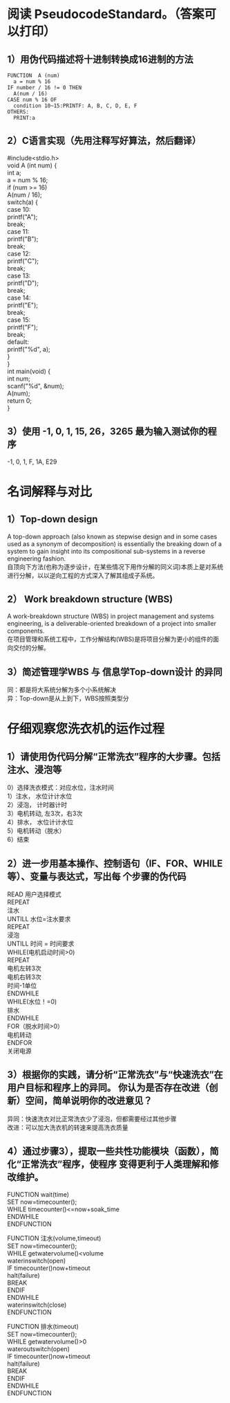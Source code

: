 # 阅读 PseudocodeStandard。（答案可以打印） 
## 1）用伪代码描述将十进制转换成16进制的方法 
    FUNCTION  A (num)  
      a = num % 16     
    IF number / 16 != 0 THEN   
      A(num / 16)  
    CASE num % 16 OF   
      condition 10~15:PRINTF: A, B, C, D, E, F  
    OTHERS:   
      PRINT:a  

## 2）C语言实现（先用注释写好算法，然后翻译）  
  #include<stdio.h>  
void A (int num) {  
    int a;  
  a = num % 16;  
  if (num >= 16)  
    A(num / 16);  
  switch(a) {  
    case 10:  
        printf("A");  
        break;  
    case 11:  
        printf("B");    
        break;  
    case 12:  
        printf("C");  
        break;  
    case 13:  
        printf("D");  
        break;  
    case 14:  
        printf("E");  
        break;  
    case 15:  
        printf("F");  
        break;  
    default:  
        printf("%d", a);  
  }   
}  
 int main(void) {  
  int num;  
  scanf("%d", &num);  
  A(num);  
  return 0;  
}  

## 3）使用 -1,  0,  1,  15,   26，3265 最为输入测试你的程序
-1, 0, 1, F, 1A, E29    

# 名词解释与对比 
## 1）Top-down design 
A top-down approach (also known as stepwise design and in some cases used as a synonym of decomposition) is essentially the breaking down of a system to gain insight into its compositional sub-systems in a reverse engineering fashion.  
自顶向下方法(也称为逐步设计，在某些情况下用作分解的同义词)本质上是对系统进行分解，以以逆向工程的方式深入了解其组成子系统。  

## 2） Work breakdown structure (WBS) 
A work-breakdown structure (WBS) in project management and systems engineering, is a deliverable-oriented breakdown of a project into smaller components.  
在项目管理和系统工程中，工作分解结构(WBS)是将项目分解为更小的组件的面向交付的分解。  

## 3）简述管理学WBS 与 信息学Top-down设计 的异同
同：都是将大系统分解为多个小系统解决   
异：Top-down是从上到下，WBS按照类型分  

# 仔细观察您洗衣机的运作过程
## 1）请使用伪代码分解“正常洗衣”程序的大步骤。包括注水、浸泡等 
0）选择洗衣模式：对应水位，注水时间   
1）注水， 水位计计水位   
2）浸泡， 计时器计时   
3）电机转动, 左3次，右3次   
4）排水， 水位计计水位   
5）电机转动（脱水）   
6）结束  

## 2）进一步用基本操作、控制语句（IF、FOR、WHILE等）、变量与表达式，写出每 个步骤的伪代码 
READ 用户选择模式  
REPEAT   
  注水  
UNTILL 水位=注水要求  
REPEAT   
  浸泡  
UNTILL 时间 = 时间要求  
WHILE(电机启动时间>0)  
REPEAT   
  电机左转3次  
  电机右转3次  
  时间-1单位  
ENDWHILE  
WHILE(水位！=0)  
排水  
ENDWHILE  
FOR（脱水时间>0）   
  电机转动  
ENDFOR  
关闭电源  

## 3）根据你的实践，请分析“正常洗衣”与“快速洗衣”在用户目标和程序上的异同。 你认为是否存在改进（创新）空间，简单说明你的改进意见？
异同：快速洗衣对比正常洗衣少了浸泡，但都需要经过其他步骤   
改进：可以加大洗衣机的转速来提高洗衣质量  

## 4）通过步骤3），提取一些共性功能模块（函数），简化“正常洗衣”程序，使程序 变得更利于人类理解和修改维护。
FUNCTION wait(time)  
  SET now=timecounter();  
  WHILE timecounter()<=now+soak_time  
  ENDWHILE  
ENDFUNCTION  
  
FUNCTION 注水(volume,timeout)  
  SET now=timecounter();  
  WHILE getwatervolume()<volume  
    waterinswitch(open)  
    IF timecounter()now+timeout  
      halt(failure)  
      BREAK  
    ENDIF  
  ENDWHILE  
  waterinswitch(close)  
ENDFUNCTION  
  
FUNCTION 排水(timeout)  
  SET now=timecounter();  
  WHILE getwatervolume()>0  
    wateroutswitch(open)  
    IF timecounter()now+timeout  
      halt(failure)  
      BREAK  
    ENDIF  
  ENDWHILE   
ENDFUNCTION  
